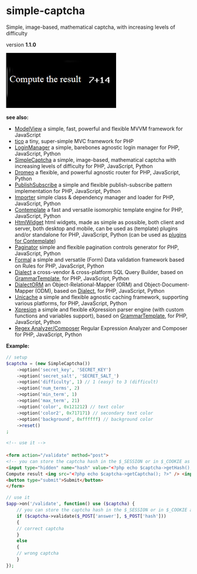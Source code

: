 # simple-captcha

Simple, image-based, mathematical captcha, with increasing levels of difficulty

version **1.1.0**

![SimpleCaptcha](/simple-captcha.jpg)

**see also:**

* [ModelView](https://github.com/foo123/modelview.js) a simple, fast, powerful and flexible MVVM framework for JavaScript
* [tico](https://github.com/foo123/tico) a tiny, super-simple MVC framework for PHP
* [LoginManager](https://github.com/foo123/LoginManager) a simple, barebones agnostic login manager for PHP, JavaScript, Python
* [SimpleCaptcha](https://github.com/foo123/simple-captcha) a simple, image-based, mathematical captcha with increasing levels of difficulty for PHP, JavaScript, Python
* [Dromeo](https://github.com/foo123/Dromeo) a flexible, and powerful agnostic router for PHP, JavaScript, Python
* [PublishSubscribe](https://github.com/foo123/PublishSubscribe) a simple and flexible publish-subscribe pattern implementation for PHP, JavaScript, Python
* [Importer](https://github.com/foo123/Importer) simple class &amp; dependency manager and loader for PHP, JavaScript, Python
* [Contemplate](https://github.com/foo123/Contemplate) a fast and versatile isomorphic template engine for PHP, JavaScript, Python
* [HtmlWidget](https://github.com/foo123/HtmlWidget) html widgets, made as simple as possible, both client and server, both desktop and mobile, can be used as (template) plugins and/or standalone for PHP, JavaScript, Python (can be used as [plugins for Contemplate](https://github.com/foo123/Contemplate/blob/master/src/js/plugins/plugins.txt))
* [Paginator](https://github.com/foo123/Paginator)  simple and flexible pagination controls generator for PHP, JavaScript, Python
* [Formal](https://github.com/foo123/Formal) a simple and versatile (Form) Data validation framework based on Rules for PHP, JavaScript, Python
* [Dialect](https://github.com/foo123/Dialect) a cross-vendor &amp; cross-platform SQL Query Builder, based on [GrammarTemplate](https://github.com/foo123/GrammarTemplate), for PHP, JavaScript, Python
* [DialectORM](https://github.com/foo123/DialectORM) an Object-Relational-Mapper (ORM) and Object-Document-Mapper (ODM), based on [Dialect](https://github.com/foo123/Dialect), for PHP, JavaScript, Python
* [Unicache](https://github.com/foo123/Unicache) a simple and flexible agnostic caching framework, supporting various platforms, for PHP, JavaScript, Python
* [Xpresion](https://github.com/foo123/Xpresion) a simple and flexible eXpression parser engine (with custom functions and variables support), based on [GrammarTemplate](https://github.com/foo123/GrammarTemplate), for PHP, JavaScript, Python
* [Regex Analyzer/Composer](https://github.com/foo123/RegexAnalyzer) Regular Expression Analyzer and Composer for PHP, JavaScript, Python


**Example:**

```php
// setup
$captcha = (new SimpleCaptcha())
    ->option('secret_key', 'SECRET_KEY')
    ->option('secret_salt', 'SECRET_SALT_')
    ->option('difficulty', 1) // 1 (easy) to 3 (difficult)
    ->option('num_terms', 2)
    ->option('min_term', 1)
    ->option('max_term', 21)
    ->option('color', 0x121212) // text color
    ->option('color2', 0x717171) // secondary text color
    ->option('background', 0xffffff) // background color
    ->reset()
;
```

```html
<!-- use it -->

<form action="/validate" method="post">
<!-- you can store the captcha hash in the $_SESSION or in $_COOKIE as well -->
<input type="hidden" name="hash" value="<?php echo $captcha->getHash(); ?>" />
Compute result <img src="<?php echo $captcha->getCaptcha(); ?>" /> <input type="text" name="answer" value="" />
<button type="submit">Submit</button>
</form>
```

```php
// use it
$app->on('/validate', function() use ($captcha) {
    // you can store the captcha hash in the $_SESSION or in $_COOKIE as well
    if ($captcha->validate($_POST['answer'], $_POST['hash']))
    {
    // correct captcha
    }
    else
    {
    // wrong captcha
    }
});
```